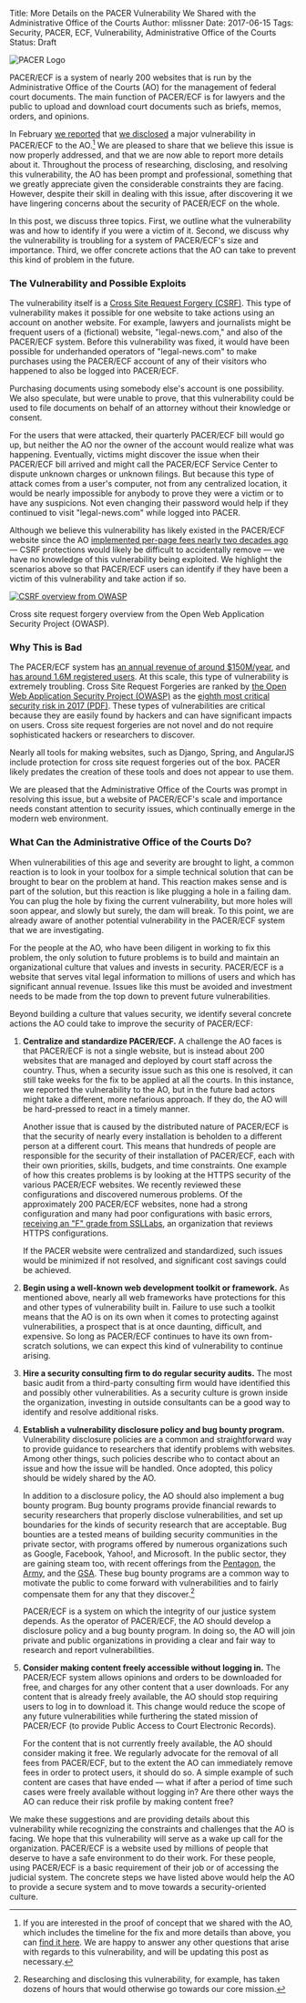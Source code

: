 Title: More Details on the PACER Vulnerability We Shared with the Administrative Office of the Courts
Author: mlissner
Date: 2017-06-15
Tags: Security, PACER, ECF, Vulnerability, Administrative Office of the Courts
Status: Draft

<div class="right-image">
    <img src="{filename}/images/pacer-logo-300w.png"
         alt="PACER Logo"
         class="img-responsive border">
</div>

PACER/ECF is a system of nearly 200 websites that is run by the Administrative Office of the Courts (AO) for the management of federal court documents. The main function of PACER/ECF is for lawyers and the public to upload and download court documents such as briefs, memos, orders, and opinions. 

In February [we reported][vuln] that [we disclosed][poc] a major vulnerability in PACER/ECF to the AO.[^1] We are pleased to share that we believe this issue is now properly addressed, and that we are now able to report more details about it. Throughout the process of researching, disclosing, and resolving this vulnerability, the AO has been prompt and professional, something that we greatly appreciate given the considerable constraints they are facing. However, despite their skill in dealing with this issue, after discovering it we have lingering concerns about the security of PACER/ECF on the whole.

In this post, we discuss three topics. First, we outline what the vulnerability was and how to identify if you were a victim of it. Second, we discuss why the vulnerability is troubling for a system of PACER/ECF's size and importance. Third, we offer concrete actions that the AO can take to prevent this kind of problem in the future.


### The Vulnerability and Possible Exploits

The vulnerability itself is a [Cross Site Request Forgery (CSRF)][owasp-csrf]. This type of vulnerability makes it possible for one website to take actions using an account on another website. For example, lawyers and journalists might be frequent users of a (fictional) website, "legal-news.com," and also of the PACER/ECF system. Before this vulnerability was fixed, it would have been possible for underhanded operators of "legal-news.com" to make purchases using the PACER/ECF account of any of their visitors who happened to also be logged into PACER/ECF. 

Purchasing documents using somebody else's account is one possibility. We also speculate, but were unable to prove, that this vulnerability could be used to file documents on behalf of an attorney without their knowledge or consent.

For the users that were attacked, their quarterly PACER/ECF bill would go up, but neither the AO nor the owner of the account would realize what was happening. Eventually, victims might discover the issue when their PACER/ECF bill arrived and might call the PACER/ECF Service Center to dispute unknown charges or unknown filings. But because this type of attack comes from a user's computer, not from any centralized location, it would be nearly impossible for anybody to prove they were a victim or to have any suspicions. Not even changing their password would help if they continued to visit "legal-news.com" while logged into PACER.  

Although we believe this vulnerability has likely existed in the PACER/ECF website since the AO [implemented per-page fees nearly two decades ago][chron] — CSRF protections would likely be difficult to accidentally remove — we have no knowledge of this vulnerability being exploited. We highlight the scenarios above so that PACER/ECF users can identify if they have been a victim of this vulnerability and take action if so.

<div class="left-image">
    <a href="https://www.owasp.org/index.php/Cross-Site_Request_Forgery_(CSRF)">
        <img src="{filename}/images/csrf-table.png"
             alt="CSRF overview from OWASP"
             class="img-responsive border">
    </a>
    <p class="caption">Cross site request forgery overview from the Open Web Application Security Project (OWASP).</p>
</div>
<div class="clearfix"></div>


### Why This is Bad

The PACER/ECF system has [an annual revenue of around $150M/year][revenue], and [has around 1.6M registered users][user-stats]. At this scale, this type of vulnerability is extremely troubling. Cross Site Request Forgeries are ranked by [the Open Web Application Security Project (OWASP)][owasp] as the [eighth most critical security risk in 2017 (PDF)][owasp-top-10]. These types of vulnerabilities are critical because they are easily found by hackers and can have significant impacts on users. Cross site request forgeries are not novel and do not require sophisticated hackers or researchers to discover.

Nearly all tools for making websites, such as Django, Spring, and AngularJS include protection for cross site request forgeries out of the box. PACER likely predates the creation of these tools and does not appear to use them.

We are pleased that the Administrative Office of the Courts was prompt in resolving this issue, but a website of PACER/ECF's scale and importance needs constant attention to security issues, which continually emerge in the modern web environment.


### What Can the Administrative Office of the Courts Do?

When vulnerabilities of this age and severity are brought to light, a common reaction is to look in your toolbox for a simple technical solution that can be brought to bear on the problem at hand. This reaction makes sense and is part of the solution, but this reaction is like plugging a hole in a failing dam. You can plug the hole by fixing the current vulnerability, but more holes will soon appear, and slowly but surely, the dam will break. To this point, we are already aware of another potential vulnerability in the PACER/ECF system that we are investigating. 

For the people at the AO, who have been diligent in working to fix this problem, the only solution to future problems is to build and maintain an organizational culture that values and invests in security. PACER/ECF is a website that serves vital legal information to millions of users and which has significant annual revenue. Issues like this must be avoided and investment needs to be made from the top down to prevent future vulnerabilities.

Beyond building a culture that values security, we identify several concrete actions the AO could take to improve the security of PACER/ECF:
 
1. **Centralize and standardize PACER/ECF.** A challenge the AO faces is that PACER/ECF is not a single website, but is instead about 200 websites that are managed and deployed by court staff across the country. Thus, when a security issue such as this one is resolved, it can still take weeks for the fix to be applied at all the courts. In this instance, we reported the vulnerability to the AO, but in the future bad actors might take a different, more nefarious approach. If they do, the AO will be hard-pressed to react in a timely manner. 

    Another issue that is caused by the distributed nature of PACER/ECF is that the security of nearly every installation is beholden to a different person at a different court. This means that hundreds of people are responsible for the security of their installation of PACER/ECF, each with their own priorities, skills, budgets, and time constraints. One example of how this creates problems is by looking at the HTTPS security of the various PACER/ECF websites. We recently reviewed these configurations and discovered numerous problems. Of the approximately 200 PACER/ECF websites, none had a strong configuration and many had poor configurations with basic errors, [receiving an "F" grade from SSLLabs][cand], an organization that reviews HTTPS configurations.
      
    If the PACER website were centralized and standardized, such issues would be minimized if not resolved, and significant cost savings could be achieved.

1. **Begin using a well-known web development toolkit or framework.** As mentioned above, nearly all web frameworks have protections for this and other types of vulnerability built in. Failure to use such a toolkit means that the AO is on its own when it comes to protecting against vulnerabilities, a prospect that is at once daunting, difficult, and expensive. So long as PACER/ECF continues to have its own from-scratch solutions, we can expect this kind of vulnerability to continue arising.

1. **Hire a security consulting firm to do regular security audits.** The most basic audit from a third-party consulting firm would have identified this and possibly other vulnerabilities. As a security culture is grown inside the organization, investing in outside consultants can be a good way to identify and resolve additional risks.

1. **Establish a vulnerability disclosure policy and bug bounty program.** Vulnerability disclosure policies are a common and straightforward way to provide guidance to researchers that identify problems with websites. Among other things, such policies describe who to contact about an issue and how the issue will be handled. Once adopted, this policy should be widely shared by the AO.

    In addition to a disclosure policy, the AO should also implement a bug bounty program. Bug bounty programs provide financial rewards to security researchers that properly disclose vulnerabilities, and set up boundaries for the kinds of security research that are acceptable. Bug bounties are a tested means of building security communities in the private sector, with programs offered by numerous organizations such as Google, Facebook, Yahoo!, and Microsoft. In the public sector, they are gaining steam too, with recent offerings from the [Pentagon][bb-p], the [Army][bb-a], and the [GSA][bb-gsa]. These bug bounty programs are a common way to motivate the public to come forward with vulnerabilities and to fairly compensate them for any that they discover.[^2]

    PACER/ECF is a system on which the integrity of our justice system depends. As the operator of PACER/ECF, the AO should develop a disclosure policy and a bug bounty program. In doing so, the AO will join private and public organizations in providing a clear and fair way to research and report vulnerabilities.

1. **Consider making content freely accessible without logging in.** The PACER/ECF system allows opinions and orders to be downloaded for free, and charges for any other content that a user downloads. For any content that is already freely available, the AO should stop requiring users to log in to download it. This change would reduce the scope of any future vulnerabilities while furthering the stated mission of PACER/ECF (to provide Public Access to Court Electronic Records).

    For the content that is not currently freely available, the AO should consider making it free. We regularly advocate for the removal of all fees from PACER/ECF, but to the extent the AO can immediately remove fees in order to protect users, it should do so. A simple example of such content are cases that have ended — what if after a period of time such cases were freely available without logging in? Are there other ways the AO can reduce their risk profile by making content free?

We make these suggestions and are providing details about this vulnerability while recognizing the constraints and challenges that the AO is facing. We hope that this vulnerability will serve as a wake up call for the organization. PACER/ECF is a website used by millions of people that deserve to have a safe environment to do their work. For these people, using PACER/ECF is a basic requirement of their job or of accessing the judicial system. The concrete steps we have listed above would help the AO to provide a secure system and to move towards a security-oriented culture.


[^1]: If you are interested in the proof of concept that we shared with the AO, which includes the timeline for the fix and more details than above, you can [find it here][poc]. We are happy to answer any other questions that arise with regards to this vulnerability, and will be updating this post as necessary.

[^2]: Researching and disclosing this vulnerability, for example, has taken dozens of hours that would otherwise go towards our core mission.


[user-stats]: {filename}/pdf/179-594-1-PB.pdf
[owasp-csrf]: https://www.owasp.org/index.php/Cross-Site_Request_Forgery_(CSRF)
[owasp]: https://www.owasp.org/
[owasp-top-10]: https://github.com/OWASP/Top10/raw/master/2017/OWASP%20Top%2010%20-%202017%20RC1-English.pdf
[poc]: {filename}/pages/pacer-vulnerability-poc.md
[vuln]: {filename}/pacer-is-vulnerable.md
[revenue]: {filename}/pacer-revenue.md
[bb-p]: https://www.defense.gov/News/News-Releases/News-Release-View/Article/802929/defense-secretary-ash-carter-releases-hack-the-pentagon-results
[bb-a]: https://www.army.mil/article/178473/army_secretary_issues_challenge_with_hack_the_army_program
[bb-gsa]: https://18f.gsa.gov/2017/05/11/the-next-steps-towards-bug-bounty-program-for-technology-transformation-service/
[chron]: {filename}/pacer-fee-history.md
[cand]: https://www.ssllabs.com/ssltest/analyze.html?d=ecf.cand.uscourts.gov
